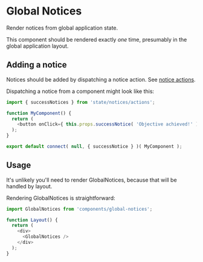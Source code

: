 Global Notices
==============

Render notices from global application state.

This component should be rendered exactly _one_ time, presumably in the global application layout.

Adding a notice
---------------

Notices should be added by dispatching a notice action. See [notice actions](../../state/notices/actions.js).

Dispatching a notice from a component might look like this:

```js
import { successNotices } from 'state/notices/actions';

function MyComponent() {
  return (
    <button onClick={ this.props.successNotice( 'Objective achieved!' ) } />Click me!</button>
  );
}

export default connect( null, { successNotice } )( MyComponent );
```

Usage
-----

It's unlikely you'll need to render GlobalNotices, because that will be handled by layout.

Rendering GlobalNotices is straightforward:

```js
import GlobalNotices from 'components/global-notices';

function Layout() {
  return (
    <div>
      <GlobalNotices />
    </div>
  );
}
```
